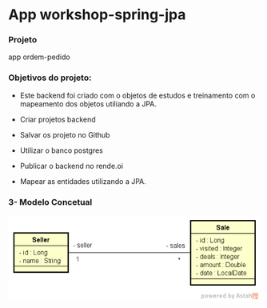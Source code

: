 # App workshop-spring-jpa

### Projeto
app ordem-pedido

### Objetivos do projeto:

* Este backend foi criado com o objetos de estudos e treinamento com o mapeamento dos objetos utiliando a JPA.
  

* Criar projetos backend 
* Salvar os projeto no Github
* Utilizar o banco postgres
* Publicar o backend no rende.oi
* Mapear as entidades utilizando a JPA.

### 3- Modelo Concetual
![Web 1](https://raw.githubusercontent.com/devsuperior/bds-assets/main/sds/sds3-mc.png)
